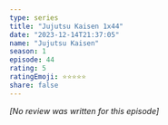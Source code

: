 ```yaml
---
type: series
title: "Jujutsu Kaisen 1x44"
date: "2023-12-14T21:37:05"
name: "Jujutsu Kaisen"
season: 1
episode: 44
rating: 5
ratingEmoji: ⭐️⭐️⭐️⭐️⭐️
share: false
---
```


*[No review was written for this episode]*
